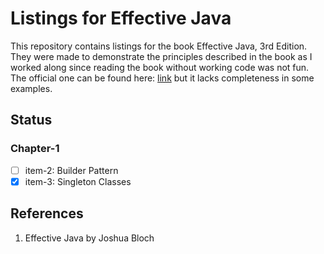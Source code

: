 # Listings for Effective Java
This repository contains listings for the book Effective Java, 3rd Edition. They were made to demonstrate the principles described in the book as I worked along since reading the book without working code was not fun. The official one can be found here: [link](http://joshbloch.com/effectivejava) but it lacks completeness in some examples.

## Status

### Chapter-1

- [ ] item-2: Builder Pattern
- [x] item-3: Singleton Classes

## References
1. Effective Java by Joshua Bloch